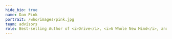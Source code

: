 ```yaml
---
hide_bio: true
name: Dan Pink
portrait: /who/images/pink.jpg
team: advisors
role: Best-selling Author of <i>Drive</i>, <i>A Whole New Mind</i>, and <i>To Sell is Human</i>
---
```


